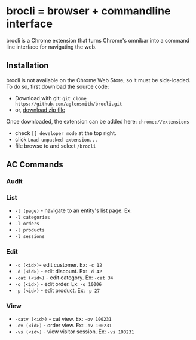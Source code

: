 # brocli = browser + commandline interface
brocli is a Chrome extension that turns Chrome's omnibar into a command line interface for navigating the web.

## Installation
brocli is not available on the Chrome Web Store, so it must be side-loaded. To do so, first download the source code: 

* Download with git: `git clone https://github.com/aglensmith/brocli.git`
* or, [download zip file](https://github.com/aglensmith/brocli/archive/master.zip)

Once downloaded, the extension can be added here: `chrome://extensions`

* check `[] developer mode` at the top right. 
* click `Load unpacked extension...`
* file browse to and select `/brocli`

## AC Commands

### Audit

### List
* `-l (page)` - navigate to an entity's list page. Ex:
* `-l categories`
* `-l orders` 
* `-l products`
* `-l sessions`

### Edit
* `-c (<id>)`- edit customer. Ex: `-c 12`
* `-d (<id>)` - edit discount. Ex: `-d 42`
* `-cat (<id>)` - edit category. Ex: `-cat 34`
* `-o (<id>)` - edit order. Ex: `-o 10006`
* `-p (<id>)` - edit product. Ex: `-p 27`

### View
* `-catv (<id>)` - cat view. Ex: `-ov 100231`
* `-ov (<id>)` - order view. Ex: `-ov 100231`
* `-vs (<id>)` - view visitor session. Ex: `-vs 100231`